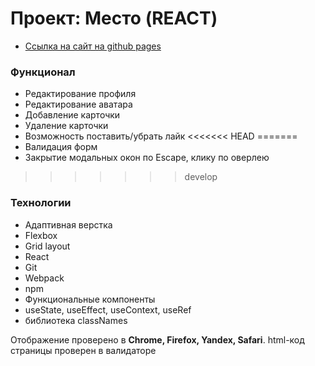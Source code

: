 # Проект: Место (REACT)

* [Ссылка на сайт на github pages](https://alekseimakhov.github.io/mesto-react/)

### Функционал

* Редактирование профиля
* Редактирование аватара
* Добавление карточки
* Удаление карточки
* Возможность поставить/убрать лайк
<<<<<<< HEAD
=======
* Валидация форм
* Закрытие модальных окон по Escape, клику по оверлею
>>>>>>> develop

### Технологии

* Адаптивная верстка
* Flexbox
* Grid layout
* React
* Git
* Webpack
* npm
* Функциональные компоненты
* useState, useEffect, useContext, useRef
* библиотека classNames


Отображение проверено в **Chrome, Firefox, Yandex, Safari**.
html-код страницы проверен в валидаторе